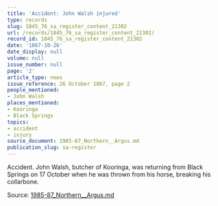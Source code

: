 ```yaml
---
title: 'Accident: John Walsh injured'
type: records
slug: 1845_76_sa_register_content_21302
url: /records/1845_76_sa_register_content_21302/
record_id: 1845_76_sa_register_content_21302
date: '1867-10-26'
date_display: null
volume: null
issue_number: null
page: '2'
article_type: news
issue_reference: 26 October 1867, page 2
people_mentioned:
- John Walsh
places_mentioned:
- Kooringa
- Black Springs
topics:
- accident
- injury
source_document: 1985-87_Northern__Argus.md
publication_slug: sa-register
---
```


Accident.  John Walsh, butcher of Kooringa, was returning from Black Springs on 17 October when he was thrown from his horse, breaking his collarbone.

Source: [1985-87_Northern__Argus.md](/downloads/markdown/1985-87_Northern__Argus.md)
